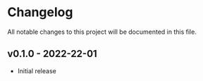 # Changelog

All notable changes to this project will be documented in this file.

## v0.1.0 - 2022-22-01

- Initial release
